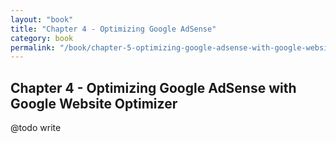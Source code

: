```yaml
---
layout: "book"
title: "Chapter 4 - Optimizing Google AdSense"
category: book
permalink: "/book/chapter-5-optimizing-google-adsense-with-google-website-optimizer"
---
```

## Chapter 4 - Optimizing Google AdSense with Google Website Optimizer

@todo write
